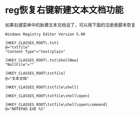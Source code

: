 # reg恢复右键新建文本文档功能

如果右键菜单中的新建文本文档没了，可以用下面的注册表脚本恢复

```regedit
Windows Registry Editor Version 5.00

[HKEY_CLASSES_ROOT\.txt]
@="txtfile"
"Content Type"="text/plain"

[HKEY_CLASSES_ROOT\.txt\ShellNew]
"NullFile"=""

[HKEY_CLASSES_ROOT\txtfile]
@="文本文档"

[HKEY_CLASSES_ROOT\txtfile\shell]

[HKEY_CLASSES_ROOT\txtfile\shell\open]

[HKEY_CLASSES_ROOT\txtfile\shell\open\command]
@="NOTEPAD.EXE %1"
```

